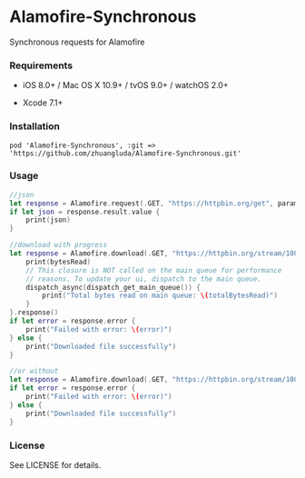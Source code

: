 # Alamofire-Synchronous

Synchronous requests for Alamofire

### Requirements

* iOS 8.0+ / Mac OS X 10.9+ / tvOS 9.0+ / watchOS 2.0+


* Xcode 7.1+

### Installation

``` 
pod 'Alamofire-Synchronous', :git => 'https://github.com/zhuangluda/Alamofire-Synchronous.git'
```

### Usage

``` swift
//json
let response = Alamofire.request(.GET, "https://httpbin.org/get", parameters: ["foo": "bar"]).responseJSON()
if let json = response.result.value {
	print(json)
}

//download with progress
let response = Alamofire.download(.GET, "https://httpbin.org/stream/100", destination: destination).progress { bytesRead, totalBytesRead, totalBytesExpectedToRead in
	print(bytesRead)
	// This closure is NOT called on the main queue for performance
	// reasons. To update your ui, dispatch to the main queue.
	dispatch_async(dispatch_get_main_queue()) {
		print("Total bytes read on main queue: \(totalBytesRead)")
	}
}.response()
if let error = response.error {
	print("Failed with error: \(error)")
} else {
	print("Downloaded file successfully")
}

//or without
let response = Alamofire.download(.GET, "https://httpbin.org/stream/100", destination: destination).response()
if let error = response.error {
	print("Failed with error: \(error)")
} else {
	print("Downloaded file successfully")
}
```

### License

See LICENSE for details.
